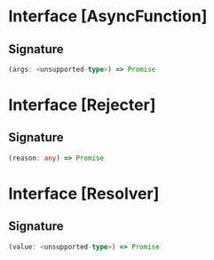 <a name="id-33"></a>
Interface [AsyncFunction]
===

Signature
---
```typescript
(args: <unsupported-type>) => Promise
```

<a name="id-41"></a>
Interface [Rejecter]
===

Signature
---
```typescript
(reason: any) => Promise
```

<a name="id-37"></a>
Interface [Resolver]
===

Signature
---
```typescript
(value: <unsupported-type>) => Promise
```